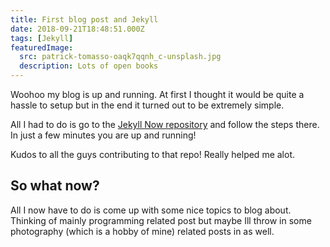 ```yaml
---
title: First blog post and Jekyll
date: 2018-09-21T18:48:51.000Z
tags: [Jekyll]
featuredImage:
  src: patrick-tomasso-oaqk7qqnh_c-unsplash.jpg
  description: Lots of open books
---
```

Woohoo my blog is up and running. At first I thought it would be quite a hassle to setup but in the end it turned out to be extremely simple.

All I had to do is go to the [Jekyll Now repository](https://github.com/barryclark/jekyll-now) and follow the steps there. In just a few minutes you are up and running!

Kudos to all the guys contributing to that repo! Really helped me alot.


## So what now?
All I now have to do is come up with some nice topics to blog about. Thinking of mainly programming related post but maybe Ill throw in some photography (which is a hobby of mine) related posts in as well.
